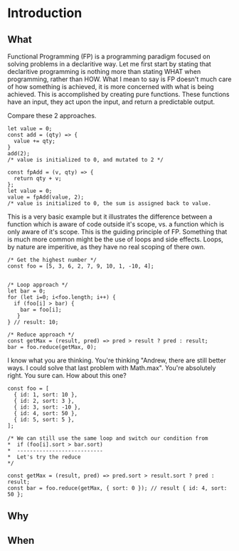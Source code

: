 # Introduction

## What
Functional Programming (FP) is a programming paradigm focused on solving problems in a declaritive way. Let me first start by stating that declaritive programming is nothing more than stating WHAT when programming, rather than HOW. What I mean to say  is FP doesn't much care of how something is achieved, it is more concerned with what is being achieved. This is accomplished by creating pure functions. These functions have an input, they act upon the input, and return a predictable output.

Compare these 2 approaches.

```
let value = 0;
const add = (qty) => { 
  value += qty;
}
add(2);
/* value is initialized to 0, and mutated to 2 */

const fpAdd = (v, qty) => {
  return qty + v;
};
let value = 0;
value = fpAdd(value, 2);
/* value is initialized to 0, the sum is assigned back to value.
```

This is a very basic example but it illustrates the difference between a function which is aware of code outside it's scope, vs. a function which is only aware of it's scope. This is the guiding principle of FP. Something that is much more common might be the use of loops and side effects. Loops, by nature are imperitive, as they have no real scoping of there own.

```
/* Get the highest number */
const foo = [5, 3, 6, 2, 7, 9, 10, 1, -10, 4];


/* Loop approach */
let bar = 0;
for (let i=0; i<foo.length; i++) {
  if (foo[i] > bar) {
    bar = foo[i];
   }
} // result: 10;

/* Reduce approach */
const getMax = (result, pred) => pred > result ? pred : result;
bar = foo.reduce(getMax, 0);
```

I know what you are thinking. You're thinking "Andrew, there are still better ways. I could solve that last problem with Math.max". You're absolutely right. You sure can. How about this one?

```
const foo = [
  { id: 1, sort: 10 },
  { id: 2, sort: 3 },
  { id: 3, sort: -10 },
  { id: 4, sort: 50 },
  { id: 5, sort: 5 },
];

/* We can still use the same loop and switch our condition from
*  if (foo[i].sort > bar.sort)
*  ---------------------------
*  Let's try the reduce
*/

const getMax = (result, pred) => pred.sort > result.sort ? pred : result;
const bar = foo.reduce(getMax, { sort: 0 }); // result { id: 4, sort: 50 };
```

## Why

## When
